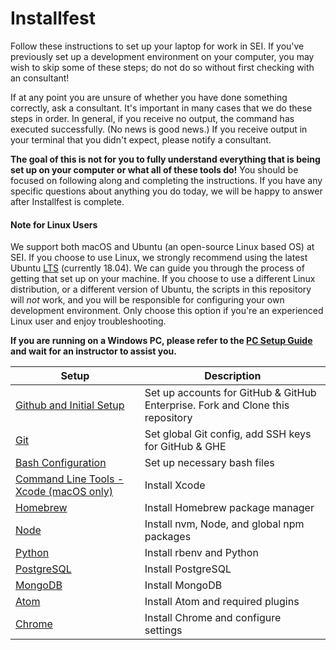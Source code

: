 # Installfest

Follow these instructions to set up your laptop for work in SEI. If you've previously set up a development environment on your computer, you may wish to skip some of these steps; do not do so without first checking with an consultant!

If at any point you are unsure of whether you have done something correctly, ask a consultant. It's important in many cases that we do these steps in order. In general, if you receive no output, the command has executed successfully. (No news is good news.) If you receive output in your terminal that you didn't expect, please notify a consultant.

**The goal of this is not for you to fully understand everything that is being set up on your computer or what all of these tools do!** You should be focused on following along and completing the instructions. If you have any specific questions about anything you do today, we will be happy to answer after Installfest is complete. 

#### Note for Linux Users
We support both macOS and Ubuntu (an open-source Linux based OS) at SEI. If you choose
to use Linux, we strongly recommend using the latest Ubuntu [LTS](https://ubuntu.com/about/release-cycle) (currently 18.04). We can guide you through the
process of getting that set up on your machine. If you choose to use a different
Linux distribution, or a different version of Ubuntu, the scripts in this repository
will _not_ work, and you will be responsible for configuring your own development
environment. Only choose this option if you're an experienced Linux user and enjoy
troubleshooting.

**If you are running on a Windows PC, please refer to the [PC Setup Guide](pc-setup.md) and wait for an instructor to assist you.**

Setup | Description
--- | ---
[Github and Initial Setup](github.md) | Set up accounts for GitHub & GitHub Enterprise. Fork and Clone this repository
[Git](git.md) | Set global Git config, add SSH keys for GitHub & GHE
[Bash Configuration](bash.md) | Set up necessary bash files
[Command Line Tools - Xcode (macOS only)](command_line_tools.md) | Install Xcode
[Homebrew](homebrew.md) | Install Homebrew package manager
[Node](node.md) | Install nvm, Node, and global npm packages
[Python](python.md) | Install rbenv and Python
[PostgreSQL](postgres.md) | Install PostgreSQL
[MongoDB](mongodb.md) | Install MongoDB
[Atom](atom.md) | Install Atom and required plugins
[Chrome](chrome.md) | Install Chrome and configure settings
